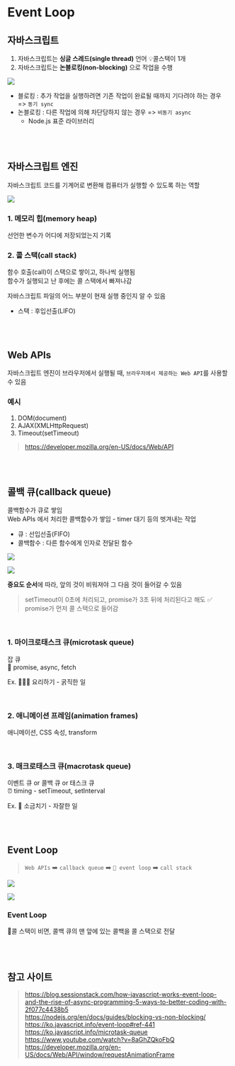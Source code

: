 # Event Loop

## 자바스크립트

1. 자바스크립트는 **싱글 스레드(single thread)** 언어 💡콜스택이 1개
2. 자바스크립트는 **논블로킹(non-blocking)** 으로 작업을 수행 

![](../Images/논블로킹.jpeg)

* 블로킹 : 추가 작업을 실행하려면 기존 작업이 완료될 때까지 기다려야 하는 경우 => `동기 sync`  
* 논블로킹 : 다른 작업에 의해 차단당하지 않는 경우 => `비동기 async` 
  * Node.js 표준 라이브러리  
  
<br><br>

## 자바스크립트 엔진

자바스크립트 코드를 기계어로 변환해 컴퓨터가 실행할 수 있도록 하는 역할

![](../Images/eventloop_callstack.webp)

### 1. 메모리 힙(memory heap)

선언한 변수가 어디에 저장되었는지 기록

### 2. 콜 스택(call stack)

함수 호출(call)이 스택으로 쌓이고, 하나씩 실행됨      
함수가 실행되고 난 후에는 콜 스택에서 빠져나감

자바스크립트 파일의 어느 부분이 현재 실행 중인지 알 수 있음   
* 스택 : 후입선출(LIFO)

<br><br>

## Web APIs

자바스크립트 엔진이 브라우저에서 실행될 때, `브라우저에서 제공하는 Web API`를 사용할 수 있음   

### 예시

1. DOM(document)
2. AJAX(XMLHttpRequest)
3. Timeout(setTimeout)

> https://developer.mozilla.org/en-US/docs/Web/API

<br><br>

## 콜백 큐(callback queue)

콜백함수가 큐로 쌓임  
Web APIs 에서 처리한 콜백함수가 쌓임 - timer 대기 등의 벗겨내는 작업
* 큐 : 선입선출(FIFO)
* 콜백함수 : 다른 함수에게 인자로 전달된 함수

![](../Images/callback_queue.png)

![](../Images/이벤트루프_영상.gif)

**중요도 순서**에 따라, 앞의 것이 비워져야 그 다음 것이 들어갈 수 있음

>setTimeout이 0초에 처리되고, promise가 3초 뒤에 처리된다고 해도 ✅ promise가 먼저 콜 스택으로 들어감  

<br>

### 1. 마이크로태스크 큐(microtask queue)

잡 큐  
🤝 promise, async, fetch  

Ex. 👩🏻‍🍳 요리하기 - 굵직한 일  

<br>

### 2. 애니메이션 프레임(animation frames)

애니메이션, CSS 속성, transform 

<br>

### 3. 매크로태스크 큐(macrotask queue)

이벤트 큐 or 콜백 큐 or 태스크 큐  
⏰ timing - setTimeout, setInterval

Ex. 🧂 소금치기 - 자잘한 일 

<br><br>

## Event Loop  

> `Web APIs` ➡️ `callback queue` ➡️ `🔄 event loop` ➡️ `call stack` 

![](../Images/callstack_ex.webp)

![](../Images/callstack_ex2.webp)

### Event Loop

🔄콜 스택이 비면, 콜백 큐의 맨 앞에 있는 콜백을 콜 스택으로 전달

<br><br>

## 참고 사이트 

> https://blog.sessionstack.com/how-javascript-works-event-loop-and-the-rise-of-async-programming-5-ways-to-better-coding-with-2f077c4438b5  
> https://nodejs.org/en/docs/guides/blocking-vs-non-blocking/  
> https://ko.javascript.info/event-loop#ref-441  
> https://ko.javascript.info/microtask-queue  
> https://www.youtube.com/watch?v=8aGhZQkoFbQ  
> https://developer.mozilla.org/en-US/docs/Web/API/window/requestAnimationFrame
